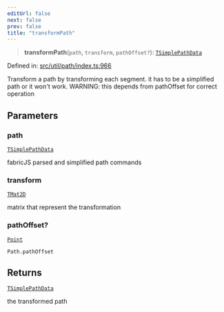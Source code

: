 ```yaml
---
editUrl: false
next: false
prev: false
title: "transformPath"
---
```


> **transformPath**(`path`, `transform`, `pathOffset?`): [`TSimplePathData`](/api/type-aliases/tsimplepathdata/)

Defined in: [src/util/path/index.ts:966](https://github.com/fabricjs/fabric.js/blob/9a792f4b7b8031f02ec7ea4ce8c99f810e45cfec/src/util/path/index.ts#L966)

Transform a path by transforming each segment.
it has to be a simplified path or it won't work.
WARNING: this depends from pathOffset for correct operation

## Parameters

### path

[`TSimplePathData`](/api/type-aliases/tsimplepathdata/)

fabricJS parsed and simplified path commands

### transform

[`TMat2D`](/api/type-aliases/tmat2d/)

matrix that represent the transformation

### pathOffset?

[`Point`](/api/classes/point/)

`Path.pathOffset`

## Returns

[`TSimplePathData`](/api/type-aliases/tsimplepathdata/)

the transformed path
